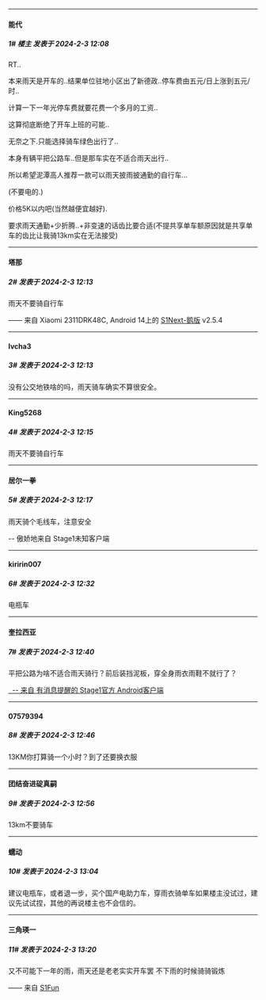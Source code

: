 
*****

####  能代  
##### 1#       楼主       发表于 2024-2-3 12:08

RT..

本来雨天是开车的..结果单位驻地小区出了新德政..停车费由五元/日上涨到五元/时..

计算一下一年光停车费就要花费一个多月的工资..

这算彻底断绝了开车上班的可能..

无奈之下.只能选择骑车绿色出行了..

本身有辆平把公路车..但是那车实在不适合雨天出行..

所以希望泥潭高人推荐一款可以雨天披雨披通勤的自行车...

(不要电的.)

价格5K以内吧(当然越便宜越好).

要求雨天通勤+少折腾..+非变速的话齿比要合适(不提共享单车额原因就是共享单车的齿比让我骑13km实在无法接受)

*****

####  塔那  
##### 2#       发表于 2024-2-3 12:13

雨天不要骑自行车

—— 来自 Xiaomi 2311DRK48C, Android 14上的 [S1Next-鹅版](https://github.com/ykrank/S1-Next/releases) v2.5.4

*****

####  lvcha3  
##### 3#       发表于 2024-2-3 12:13

没有公交地铁啥的吗，雨天骑车确实不算很安全。

*****

####  King5268  
##### 4#       发表于 2024-2-3 12:15

雨天不要骑自行车

*****

####  居尔一拳  
##### 5#       发表于 2024-2-3 12:17

雨天骑个毛线车，注意安全

 -- 傲娇地来自 Stage1未知客户端

*****

####  kiririn007  
##### 6#       发表于 2024-2-3 12:32

电瓶车

*****

####  奎拉西亚  
##### 7#       发表于 2024-2-3 12:40

平把公路为啥不适合雨天骑行？前后装挡泥板，穿全身雨衣雨鞋不就行了？

[  -- 来自 有消息提醒的 Stage1官方 Android客户端](https://www.coolapk.com/apk/140634)

*****

####  07579394  
##### 8#       发表于 2024-2-3 12:46

13KM你打算骑一个小时？到了还要换衣服

*****

####  团结奋进碇真嗣  
##### 9#       发表于 2024-2-3 12:56

13km不要骑车

*****

####  蠕动  
##### 10#       发表于 2024-2-3 13:04

建议电瓶车，或者退一步，买个国产电助力车，穿雨衣骑单车如果楼主没试过，建议先试试捏，其他的再说楼主也不会信的。

*****

####  三角瑛一  
##### 11#       发表于 2024-2-3 13:20

又不可能下一年的雨，雨天还是老老实实开车罢
不下雨的时候骑骑锻炼

—— 来自 [S1Fun](https://s1fun.koalcat.com)

